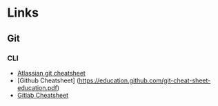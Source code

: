 # Links

## Git

### CLI
*   [Atlassian git cheatsheet](https://www.atlassian.com/git/tutorials/atlassian-git-cheatsheet)
*   [Github Cheatsheet] (https://education.github.com/git-cheat-sheet-education.pdf)
*   [Gitlab Cheatsheet](https://about.gitlab.com/images/press/git-cheat-sheet.pdf)
